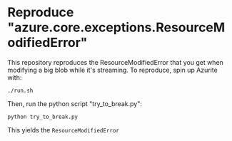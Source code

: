 
# Reproduce "azure.core.exceptions.ResourceModifiedError"

This repository reproduces the ResourceModifiedError that you get when modifying a big blob while it's streaming. To reproduce, spin up Azurite with:

```
./run.sh
```

Then, run the python script "try_to_break.py":

```
python try_to_break.py
```

This yields the `ResourceModifiedError`
